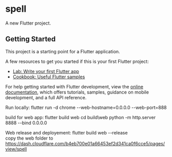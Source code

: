 # spell

A new Flutter project.

## Getting Started

This project is a starting point for a Flutter application.

A few resources to get you started if this is your first Flutter project:

- [Lab: Write your first Flutter app](https://docs.flutter.dev/get-started/codelab)
- [Cookbook: Useful Flutter samples](https://docs.flutter.dev/cookbook)

For help getting started with Flutter development, view the
[online documentation](https://docs.flutter.dev/), which offers tutorials,
samples, guidance on mobile development, and a full API reference.

Run locally:
    flutter run -d chrome --web-hostname=0.0.0.0 --web-port=888

build for web app:
    flutter build web
    cd build\web
    python -m http.server 8888 --bind 0.0.0.0

Web release and deployement:
    flutter build web --release   
    copy the web folder to https://dash.cloudflare.com/b4eb700e01a66453ef2d341ca0f6cce5/pages/view/spell


